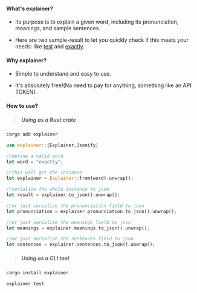 #### What's explainer?

* Its purpose is to explain a given word, including its pronunciation, meanings, and sample sentences.

* Here are two sample-result to let you quickly check if this meets your needs: like [test](https://github.com/zennolux/explainer/blob/main/samples/test.json) and [exactly](https://github.com/zennolux/explainer/blob/main/samples/exactly.json).

#### Why explainer?

* Simple to understand and easy to use.

* It's absolutely free!(No need to pay for anything, something like an API TOKEN).

#### How to use?

> ##### Using as a Rust crate

```sh
cargo add explainer
```

```rust
use explainer::{Explainer,Jsonify}

//define a valid word
let word = "exactly";

//this will get the instance
let explainer = Explainer::from(word).unwrap();

//serialize the whole instance to json
let result = explainer.to_json().unwrap();

//or just serialize the pronunciation field to json
let pronunciation = explainer.pronunciation.to_json().unwrap();

//or just serialize the meanings field to json
let meanings = explainer.meanings.to_json().unwrap();

//or just serialize the sentences field to json
let sentences = explainer.sentences.to_json().unwrap();
```

> ##### Using as a CLI tool 

```sh
cargo install explainer

explainer test
```
